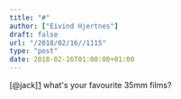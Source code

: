 ```yaml
---
title: "#"
author: ["Eivind Hjertnes"]
draft: false
url: "/2018/02/16//1115"
type: "post"
date: 2018-02-16T01:00:00+01:00
---
```


[@jack][1](https://micro.blog/jack) what's your favourite 35mm films?

